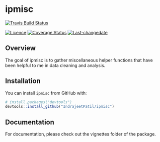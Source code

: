 
<!-- README.md is generated from README.Rmd. Please edit that file -->

# ipmisc

[![Travis Build
Status](https://travis-ci.org/IndrajeetPatil/ipmisc.svg?branch=master)](https://travis-ci.org/IndrajeetPatil/ipmisc)
<!-- [![AppVeyor Build Status](https://ci.appveyor.com/api/projects/status/github/IndrajeetPatil/ipmisc.svg?branch=master&svg=true)](https://ci.appveyor.com/project/IndrajeetPatil/ipmisc) -->
[![Licence](https://img.shields.io/badge/licence-GPL--2-blue.svg)](https://www.gnu.org/licenses/gpl-2.0.en.html)
[![Coverage
Status](https://img.shields.io/codecov/c/github/IndrajeetPatil/ipmisc/master.svg)](https://codecov.io/github/IndrajeetPatil/ipmisc?branch=master)
[![Last-changedate](https://img.shields.io/badge/last%20change-2018--02--25-yellowgreen.svg)](/commits/master)

## Overview

The goal of ipmisc is to gather miscellaneous helper functions that have
been helpful to me in data cleaning and analysis.

## Installation

You can install `ipmisc` from GitHub with:

``` r
# install.packages("devtools")
devtools::install_github("IndrajeetPatil/ipmisc")
```

## Documentation

For documentation, please check out the vignettes folder of the package.
